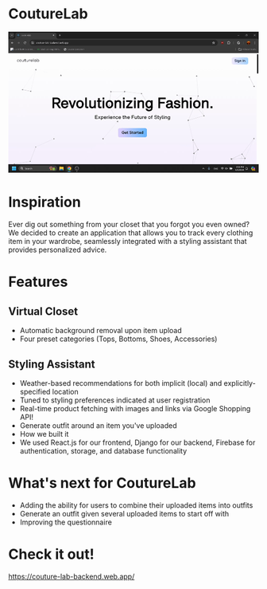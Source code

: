 # CoutureLab

<p>
  <img src="GIFMaker_me (1).gif">
</p>

# Inspiration

Ever dig out something from your closet that you forgot you even owned? We decided to create an application that allows you to track every clothing item in your wardrobe, seamlessly integrated with a styling assistant that provides personalized advice.

# Features

## Virtual Closet

- Automatic background removal upon item upload
- Four preset categories (Tops, Bottoms, Shoes, Accessories)

## Styling Assistant

- Weather-based recommendations for both implicit (local) and explicitly-specified location
- Tuned to styling preferences indicated at user registration
- Real-time product fetching with images and links via Google Shopping API!
- Generate outfit around an item you've uploaded
- How we built it
- We used React.js for our frontend, Django for our backend, Firebase for authentication, storage, and database functionality

# What's next for CoutureLab

- Adding the ability for users to combine their uploaded items into outfits
- Generate an outfit given several uploaded items to start off with
- Improving the questionnaire

# Check it out!

https://couture-lab-backend.web.app/

